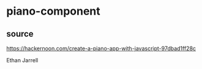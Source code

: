 # piano-component

## source
https://hackernoon.com/create-a-piano-app-with-javascript-97dbad1ff28c

Ethan Jarrell